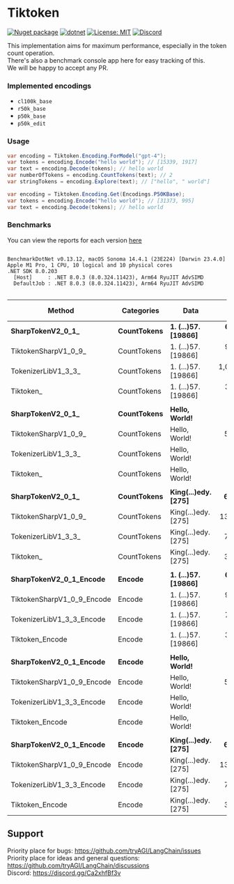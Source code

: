 # Tiktoken

[![Nuget package](https://img.shields.io/nuget/vpre/Tiktoken)](https://www.nuget.org/packages/Tiktoken/)
[![dotnet](https://github.com/tryAGI/Tiktoken/actions/workflows/dotnet.yml/badge.svg?branch=main)](https://github.com/tryAGI/Tiktoken/actions/workflows/dotnet.yml)
[![License: MIT](https://img.shields.io/github/license/tryAGI/Tiktoken)](https://github.com/tryAGI/Tiktoken/blob/main/LICENSE.txt)
[![Discord](https://img.shields.io/discord/1115206893015662663?label=Discord&logo=discord&logoColor=white&color=d82679)](https://discord.gg/Ca2xhfBf3v)

This implementation aims for maximum performance, especially in the token count operation.  
There's also a benchmark console app here for easy tracking of this.  
We will be happy to accept any PR.  

### Implemented encodings
- `cl100k_base`
- `r50k_base`
- `p50k_base`
- `p50k_edit`

### Usage
```csharp
var encoding = Tiktoken.Encoding.ForModel("gpt-4");
var tokens = encoding.Encode("hello world"); // [15339, 1917]
var text = encoding.Decode(tokens); // hello world
var numberOfTokens = encoding.CountTokens(text); // 2
var stringTokens = encoding.Explore(text); // ["hello", " world"]

var encoding = Tiktoken.Encoding.Get(Encodings.P50KBase);
var tokens = encoding.Encode("hello world"); // [31373, 995]
var text = encoding.Decode(tokens); // hello world
```

### Benchmarks
You can view the reports for each version [here](benchmarks)

<!--BENCHMARKS_START-->
```

BenchmarkDotNet v0.13.12, macOS Sonoma 14.4.1 (23E224) [Darwin 23.4.0]
Apple M1 Pro, 1 CPU, 10 logical and 10 physical cores
.NET SDK 8.0.203
  [Host]     : .NET 8.0.3 (8.0.324.11423), Arm64 RyuJIT AdvSIMD
  DefaultJob : .NET 8.0.3 (8.0.324.11423), Arm64 RyuJIT AdvSIMD


```
| Method                     | Categories  | Data                | Mean           | Median         | Ratio | Gen0     | Gen1     | Allocated | Alloc Ratio |
|--------------------------- |------------ |-------------------- |---------------:|---------------:|------:|---------:|---------:|----------:|------------:|
| **SharpTokenV2_0_1_**          | **CountTokens** | **1. (...)57. [19866]** |   **659,050.8 ns** |   **663,888.3 ns** |  **1.00** |   **2.9297** |   **0.9766** |   **20116 B** |        **1.00** |
| TiktokenSharpV1_0_9_       | CountTokens | 1. (...)57. [19866] |   951,380.1 ns |   939,690.6 ns |  1.45 | 250.0000 | 125.0000 | 1570772 B |       78.09 |
| TokenizerLibV1_3_3_        | CountTokens | 1. (...)57. [19866] | 1,049,794.0 ns | 1,032,725.9 ns |  1.61 | 246.0938 |  89.8438 | 1547675 B |       76.94 |
| Tiktoken_                  | CountTokens | 1. (...)57. [19866] |   325,631.7 ns |   324,920.4 ns |  0.49 |  49.3164 |        - |  309449 B |       15.38 |
|                            |             |                     |                |                |       |          |          |           |             |
| **SharpTokenV2_0_1_**          | **CountTokens** | **Hello, World!**       |       **431.0 ns** |       **430.5 ns** |  **1.00** |   **0.0405** |        **-** |     **256 B** |        **1.00** |
| TiktokenSharpV1_0_9_       | CountTokens | Hello, World!       |     5,826.4 ns |     5,826.7 ns | 13.52 |   2.1210 |   0.0305 |   13344 B |       52.12 |
| TokenizerLibV1_3_3_        | CountTokens | Hello, World!       |       774.3 ns |       771.0 ns |  1.80 |   0.2356 |        - |    1480 B |        5.78 |
| Tiktoken_                  | CountTokens | Hello, World!       |       214.2 ns |       212.9 ns |  0.50 |   0.0420 |        - |     264 B |        1.03 |
|                            |             |                     |                |                |       |          |          |           |             |
| **SharpTokenV2_0_1_**          | **CountTokens** | **King(...)edy. [275]** |     **6,643.3 ns** |     **6,645.0 ns** |  **1.00** |   **0.0763** |        **-** |     **520 B** |        **1.00** |
| TiktokenSharpV1_0_9_       | CountTokens | King(...)edy. [275] |    13,319.5 ns |    13,318.8 ns |  2.00 |   5.0507 |   0.1678 |   31712 B |       60.98 |
| TokenizerLibV1_3_3_        | CountTokens | King(...)edy. [275] |     7,342.0 ns |     7,349.4 ns |  1.10 |   3.0823 |   0.1373 |   19344 B |       37.20 |
| Tiktoken_                  | CountTokens | King(...)edy. [275] |     3,306.1 ns |     3,289.0 ns |  0.50 |   0.6447 |        - |    4064 B |        7.82 |
|                            |             |                     |                |                |       |          |          |           |             |
| **SharpTokenV2_0_1_Encode**    | **Encode**      | **1. (...)57. [19866]** |   **616,768.0 ns** |   **615,247.0 ns** |  **1.00** |   **2.9297** |        **-** |   **20115 B** |        **1.00** |
| TiktokenSharpV1_0_9_Encode | Encode      | 1. (...)57. [19866] |   929,080.6 ns |   926,978.2 ns |  1.51 | 250.0000 | 125.0000 | 1570770 B |       78.09 |
| TokenizerLibV1_3_3_Encode  | Encode      | 1. (...)57. [19866] |   793,069.4 ns |   791,800.6 ns |  1.29 | 246.0938 |  85.9375 | 1547673 B |       76.94 |
| Tiktoken_Encode            | Encode      | 1. (...)57. [19866] |   340,412.3 ns |   339,821.0 ns |  0.55 |  59.5703 |   2.4414 |  375601 B |       18.67 |
|                            |             |                     |                |                |       |          |          |           |             |
| **SharpTokenV2_0_1_Encode**    | **Encode**      | **Hello, World!**       |       **443.7 ns** |       **443.7 ns** |  **1.00** |   **0.0405** |        **-** |     **256 B** |        **1.00** |
| TiktokenSharpV1_0_9_Encode | Encode      | Hello, World!       |     5,783.7 ns |     5,778.7 ns | 13.04 |   2.1210 |   0.0305 |   13344 B |       52.12 |
| TokenizerLibV1_3_3_Encode  | Encode      | Hello, World!       |       491.2 ns |       491.0 ns |  1.11 |   0.2356 |        - |    1480 B |        5.78 |
| Tiktoken_Encode            | Encode      | Hello, World!       |       264.8 ns |       264.3 ns |  0.60 |   0.1030 |        - |     648 B |        2.53 |
|                            |             |                     |                |                |       |          |          |           |             |
| **SharpTokenV2_0_1_Encode**    | **Encode**      | **King(...)edy. [275]** |     **6,620.0 ns** |     **6,618.1 ns** |  **1.00** |   **0.0763** |        **-** |     **520 B** |        **1.00** |
| TiktokenSharpV1_0_9_Encode | Encode      | King(...)edy. [275] |    13,205.7 ns |    13,217.4 ns |  1.99 |   5.0507 |   0.1678 |   31712 B |       60.98 |
| TokenizerLibV1_3_3_Encode  | Encode      | King(...)edy. [275] |     7,312.6 ns |     7,307.4 ns |  1.10 |   3.0823 |   0.1373 |   19344 B |       37.20 |
| Tiktoken_Encode            | Encode      | King(...)edy. [275] |     3,599.7 ns |     3,596.8 ns |  0.54 |   0.7973 |        - |    5024 B |        9.66 |

<!--BENCHMARKS_END-->

## Support

Priority place for bugs: https://github.com/tryAGI/LangChain/issues  
Priority place for ideas and general questions: https://github.com/tryAGI/LangChain/discussions  
Discord: https://discord.gg/Ca2xhfBf3v  